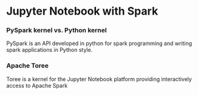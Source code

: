 
# Jupyter Notebook with Spark

### PySpark kernel vs. Python kernel
PySpark is an API developed in python for spark programming and writing spark applications in Python style. 

### Apache Toree
Toree is a kernel for the Jupyter Notebook platform providing interactively access to Apache Spark

